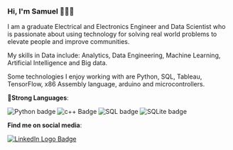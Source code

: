 ### Hi, I'm Samuel 👋👨‍💻
I am a graduate Electrical and Electronics Engineer and Data Scientist who is passionate about using technology for solving real world problems to elevate people and improve communities.

My skills in Data include: Analytics, Data Engineering, Machine Learning, Artificial Intelligence and Big data.

Some technologies I enjoy working with are Python, SQL, Tableau, TensorFlow, x86 Assembly language, arduino and microcontrollers.

🔨**Strong Languages**: 	

![Python badge](https://img.shields.io/badge/Python-3776AB?style=for-the-badge&logo=python&logoColor=white) 
![c++ Badge](https://img.shields.io/badge/C%2B%2B-00599C?style=for-the-badge&logo=c%2B%2B&logoColor=white)
![SQL badge](https://img.shields.io/badge/MySQL-005C84?style=for-the-badge&logo=mysql&logoColor=white)
![SQLite badge](https://img.shields.io/badge/SQLite-07405E?style=for-the-badge&logo=sqlite&logoColor=white)


**Find me on social media**:

<a href ="https://www.linkedin.com/in/sam-kiio">
  <img
    src = "https://img.shields.io/badge/LinkedIn-0077B5?style=for-the-badge&logo=linkedin&logoColor=white"
    alt= "LinkedIn Logo Badge"
  >
</a>



<!--
**Samuel-Kiio/Samuel-Kiio** is a ✨ _special_ ✨ repository because its `README.md` (this file) appears on your GitHub profile.

Here are some ideas to get you started:

- 🔭 I’m currently working on ...
- 🌱 I’m currently learning ...
- 👯 I’m looking to collaborate on ...
- 🤔 I’m looking for help with ...
- 💬 Ask me about ...
- 📫 How to reach me: ...
- 😄 Pronouns: ...
- ⚡ Fun fact: ...
-->
